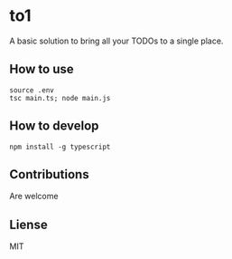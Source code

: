 # to1

A basic solution to bring all your TODOs to a single place.

## How to use

```
source .env
tsc main.ts; node main.js
```

## How to develop

```
npm install -g typescript
```

## Contributions

Are welcome

## Liense

MIT

